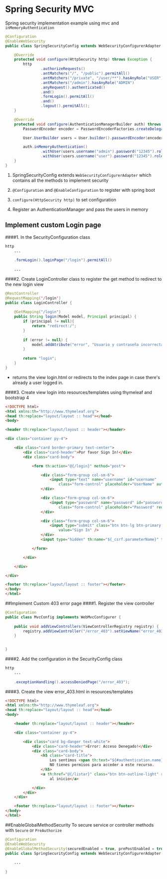 # Spring Security MVC
Spring security implementation example using mvc and `inMemoryAuthentication`


`````java
@Configuration
@EnableWebSecurity
public class SpringSecurityConfig extends WebSecurityConfigurerAdapter {

    @Override
    protected void configure(HttpSecurity http) throws Exception {
        http
                .authorizeRequests()
                .antMatchers("/", "/public").permitAll()
                .antMatchers("/private", "/user/**").hasAnyRole("USER")
                .antMatchers("/admin").hasAnyRole("ADMIN")
                .anyRequest().authenticated()
                .and()
                .formLogin().permitAll()
                .and()
                .logout().permitAll();
    }

    @Override
    protected void configure(AuthenticationManagerBuilder auth) throws Exception {
        PasswordEncoder encoder = PasswordEncoderFactories.createDelegatingPasswordEncoder();

        User.UserBuilder users = User.builder().passwordEncoder(encoder::encode);

        auth.inMemoryAuthentication()
                .withUser(users.username("admin").password("12345").roles("ADMIN", "USER"))
                .withUser(users.username("user").password("12345").roles("USER"));
    }
}
`````
1. SpringSecurityConfig extends `WebSecurityConfigurerAdapter` which contains all the methods to implement security

2. `@Configuration` and `@EnableConfiguration` to register with spring boot

3. `configure(HttpSecurity http)` to set configuration

4. Register an AuthenticationManager and pass the users in memory

## Implement custom Login page
####1. In the SecurityConfiguration class
````java
http
    ...
    
    .formLogin().loginPage("/login").permitAll()
    
    ...
````

####2. Create LoginController class to register the get method to redirect to the new login view
````java
@RestController
@RequestMapping('/login')
public class LoginController {
    
    @GetMapping("/login")
    public String login(Model model, Principal principal) {
        if (principal != null){
            return "redirect:/";
        }
        
        if (error != null) {
            model.addAtribute("error", "Usuario y contraseña incorrectas");
        }
        
        return "login";
    }
}
````
* returns the view login.html or redirects to the index page in case there's already a user logged in.

####3. Create view login into resources/templates using thymeleaf and bootstrap 4
```html
<!DOCTYPE html>
<html xmlns:th="http://www.thymeleaf.org">
<head th:replace="layout/layout :: head"></head>
<body>

<header th:replace="layout/layout :: header"></header>

<div class="container py-4">

    <div class="card border-primary text-center">
        <div class="card-header">Por favor Sign In!</div>
        <div class="card-body">

            <form th:action="@{/login}" method="post">

                <div class="form-group col-sm-6">
                    <input type="text" name="username" id="username"
                        class="form-control" placeholder="UserName" autofocus required />
                </div>

                <div class="form-group col-sm-6">
                    <input type="password" name="password" id="password"
                        class="form-control" placeholder="Password" required />
                </div>

                <div class="form-group col-sm-6">
                    <input type="submit" class="btn btn-lg btn-primary btn-block"
                        value="Sign In" />
                </div>
                <input type="hidden" th:name="${_csrf.parameterName}" th:value="${_csrf.token}"/>

            </form>

        </div>

    </div>

</div>

<footer th:replace="layout/layout :: footer"></footer>
</body>
</html>
```

##Implement Custom 403 error page
####1. Register the view controller
````java
@Configuration
public class MvcConfig implements WebMvcConfigurer {
	
	public void addViewControllers(ViewControllerRegistry registry) {
		registry.addViewController("/error_403").setViewName("error_403");
	}

	
}
````

####2. Add the configuration in the SecurityConfig class
````java
http
    ...
    
    .exceptionHandling().accessDeniedPage("/error_403");
````

####3. Create the view error_403.html in resources/templates

````html
<!DOCTYPE html>
<html xmlns:th="http://www.thymeleaf.org">
<head th:replace="layout/layout :: head"></head>
<body>

	<header th:replace="layout/layout :: header"></header>

	<div class="container py-4">

		<div class="card bg-danger text-white">
			<div class="card-header">Error: Acceso Denegado!</div>
			<div class="card-body">
				<h5 class="card-title">
					Los sentimos <span th:text="${#authentication.name}"></span>,
					NO tienes permisos para acceder a este recurso.
				</h5>
				<a th:href="@{/listar}" class="btn btn-outline-light" role="button">Ir
					al inicio</a>

			</div>
		</div>
	</div>

	<footer th:replace="layout/layout :: footer"></footer>
</body>
</html>
````

##EnableGlobalMethodSecurity
To secure service or controller methods with `Secure` or `PreAuthorize`
````java
@Configuration
@EnableWebSecurity
@EnableGlobalMethodSecurity(securedEnabled = true, prePostEnabled = true)
public class SpringSecurityConfig extends WebSecurityConfigurerAdapter {
    
    ...
    
}
````